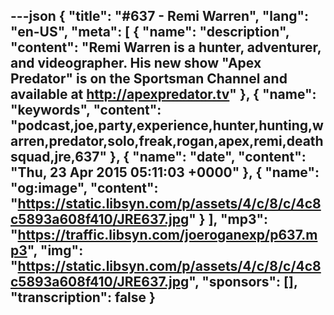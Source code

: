 ---json
{
  "title": "#637 - Remi Warren",
  "lang": "en-US",
  "meta": [
    {
      "name": "description",
      "content": "Remi Warren is a hunter, adventurer, and videographer. His new show \"Apex Predator\" is on the Sportsman Channel and available at http://apexpredator.tv"
    },
    {
      "name": "keywords",
      "content": "podcast,joe,party,experience,hunter,hunting,warren,predator,solo,freak,rogan,apex,remi,deathsquad,jre,637"
    },
    {
      "name": "date",
      "content": "Thu, 23 Apr 2015 05:11:03 +0000"
    },
    {
      "name": "og:image",
      "content": "https://static.libsyn.com/p/assets/4/c/8/c/4c8c5893a608f410/JRE637.jpg"
    }
  ],
  "mp3": "https://traffic.libsyn.com/joeroganexp/p637.mp3",
  "img": "https://static.libsyn.com/p/assets/4/c/8/c/4c8c5893a608f410/JRE637.jpg",
  "sponsors": [],
  "transcription": false
}
---
<episode-header />

<timemark seconds="0" />

<transcribe-call-to-action />

<episode-footer />